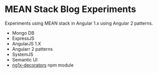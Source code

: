 # MEAN Stack Blog Experiments
Experiments using MEAN stack in Angular 1.x using Angular 2 patterns.

* Mongo DB
* ExpressJS
* AngularJS 1.X
* Angularr 2 patterns
* SystemJS
* Semantic UI
* [ng1x-decorators](https://github.com/emeraldwalk/ng1x-decorators) npm module